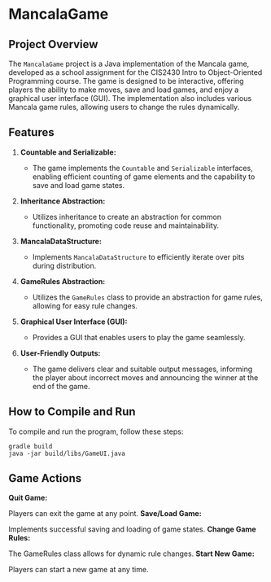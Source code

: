 # MancalaGame

## Project Overview

The `MancalaGame` project is a Java implementation of the Mancala game, developed as a school assignment for the CIS2430 Intro to Object-Oriented Programming course. The game is designed to be interactive, offering players the ability to make moves, save and load games, and enjoy a graphical user interface (GUI). The implementation also includes various Mancala game rules, allowing users to change the rules dynamically.

## Features

1. **Countable and Serializable:**
    - The game implements the `Countable` and `Serializable` interfaces, enabling efficient counting of game elements and the capability to save and load game states.

2. **Inheritance Abstraction:**
    - Utilizes inheritance to create an abstraction for common functionality, promoting code reuse and maintainability.

3. **MancalaDataStructure:**
    - Implements `MancalaDataStructure` to efficiently iterate over pits during distribution.

4. **GameRules Abstraction:**
    - Utilizes the `GameRules` class to provide an abstraction for game rules, allowing for easy rule changes.

5. **Graphical User Interface (GUI):**
    - Provides a GUI that enables users to play the game seamlessly.

6. **User-Friendly Outputs:**
    - The game delivers clear and suitable output messages, informing the player about incorrect moves and announcing the winner at the end of the game.

## How to Compile and Run

To compile and run the program, follow these steps:

```
gradle build
java -jar build/libs/GameUI.java
```
## Game Actions

**Quit Game:**

Players can exit the game at any point.
**Save/Load Game:**

Implements successful saving and loading of game states.
**Change Game Rules:**

The GameRules class allows for dynamic rule changes.
**Start New Game:**

Players can start a new game at any time.
